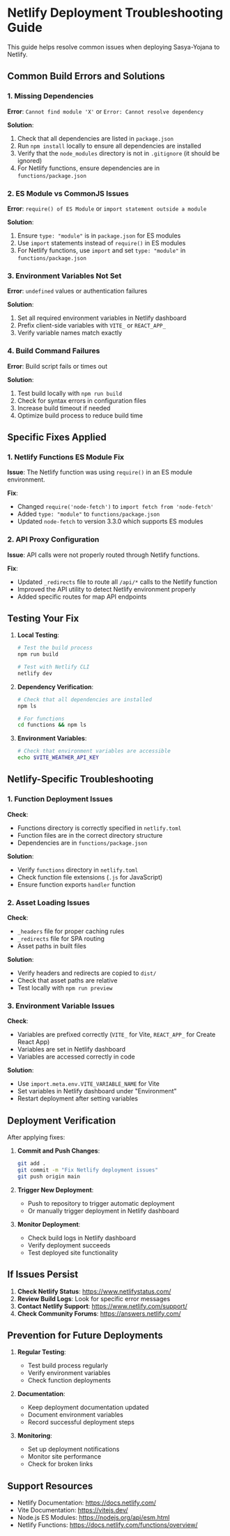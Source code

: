 # Netlify Deployment Troubleshooting Guide

This guide helps resolve common issues when deploying Sasya-Yojana to Netlify.

## Common Build Errors and Solutions

### 1. Missing Dependencies

**Error**: `Cannot find module 'X'` or `Error: Cannot resolve dependency`

**Solution**:
1. Check that all dependencies are listed in `package.json`
2. Run `npm install` locally to ensure all dependencies are installed
3. Verify that the `node_modules` directory is not in `.gitignore` (it should be ignored)
4. For Netlify functions, ensure dependencies are in `functions/package.json`

### 2. ES Module vs CommonJS Issues

**Error**: `require() of ES Module` or `import statement outside a module`

**Solution**:
1. Ensure `type: "module"` is in `package.json` for ES modules
2. Use `import` statements instead of `require()` in ES modules
3. For Netlify functions, use `import` and set `type: "module"` in `functions/package.json`

### 3. Environment Variables Not Set

**Error**: `undefined` values or authentication failures

**Solution**:
1. Set all required environment variables in Netlify dashboard
2. Prefix client-side variables with `VITE_` or `REACT_APP_`
3. Verify variable names match exactly

### 4. Build Command Failures

**Error**: Build script fails or times out

**Solution**:
1. Test build locally with `npm run build`
2. Check for syntax errors in configuration files
3. Increase build timeout if needed
4. Optimize build process to reduce build time

## Specific Fixes Applied

### 1. Netlify Functions ES Module Fix

**Issue**: The Netlify function was using `require()` in an ES module environment.

**Fix**: 
- Changed `require('node-fetch')` to `import fetch from 'node-fetch'`
- Added `type: "module"` to `functions/package.json`
- Updated `node-fetch` to version 3.3.0 which supports ES modules

### 2. API Proxy Configuration

**Issue**: API calls were not properly routed through Netlify functions.

**Fix**:
- Updated `_redirects` file to route all `/api/*` calls to the Netlify function
- Improved the API utility to detect Netlify environment properly
- Added specific routes for map API endpoints

## Testing Your Fix

1. **Local Testing**:
   ```bash
   # Test the build process
   npm run build
   
   # Test with Netlify CLI
   netlify dev
   ```

2. **Dependency Verification**:
   ```bash
   # Check that all dependencies are installed
   npm ls
   
   # For functions
   cd functions && npm ls
   ```

3. **Environment Variables**:
   ```bash
   # Check that environment variables are accessible
   echo $VITE_WEATHER_API_KEY
   ```

## Netlify-Specific Troubleshooting

### 1. Function Deployment Issues

**Check**:
- Functions directory is correctly specified in `netlify.toml`
- Function files are in the correct directory structure
- Dependencies are in `functions/package.json`

**Solution**:
- Verify `functions` directory in `netlify.toml`
- Check function file extensions (`.js` for JavaScript)
- Ensure function exports `handler` function

### 2. Asset Loading Issues

**Check**:
- `_headers` file for proper caching rules
- `_redirects` file for SPA routing
- Asset paths in built files

**Solution**:
- Verify headers and redirects are copied to `dist/`
- Check that asset paths are relative
- Test locally with `npm run preview`

### 3. Environment Variable Issues

**Check**:
- Variables are prefixed correctly (`VITE_` for Vite, `REACT_APP_` for Create React App)
- Variables are set in Netlify dashboard
- Variables are accessed correctly in code

**Solution**:
- Use `import.meta.env.VITE_VARIABLE_NAME` for Vite
- Set variables in Netlify dashboard under "Environment"
- Restart deployment after setting variables

## Deployment Verification

After applying fixes:

1. **Commit and Push Changes**:
   ```bash
   git add .
   git commit -m "Fix Netlify deployment issues"
   git push origin main
   ```

2. **Trigger New Deployment**:
   - Push to repository to trigger automatic deployment
   - Or manually trigger deployment in Netlify dashboard

3. **Monitor Deployment**:
   - Check build logs in Netlify dashboard
   - Verify deployment succeeds
   - Test deployed site functionality

## If Issues Persist

1. **Check Netlify Status**: https://www.netlifystatus.com/
2. **Review Build Logs**: Look for specific error messages
3. **Contact Netlify Support**: https://www.netlify.com/support/
4. **Check Community Forums**: https://answers.netlify.com/

## Prevention for Future Deployments

1. **Regular Testing**:
   - Test build process regularly
   - Verify environment variables
   - Check function deployments

2. **Documentation**:
   - Keep deployment documentation updated
   - Document environment variables
   - Record successful deployment steps

3. **Monitoring**:
   - Set up deployment notifications
   - Monitor site performance
   - Check for broken links

## Support Resources

- Netlify Documentation: https://docs.netlify.com/
- Vite Documentation: https://vitejs.dev/
- Node.js ES Modules: https://nodejs.org/api/esm.html
- Netlify Functions: https://docs.netlify.com/functions/overview/